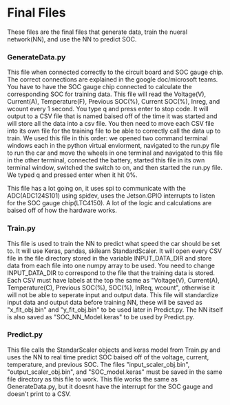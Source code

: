 # Final Files
These files are the final files that generate data, train the nueral network(NN), and use the NN to predict SOC.

### GenerateData.py
This file when connected correctly to the circuit board and SOC gauge chip. The correct connections are explained in the google doc/microsoft teams. You have to have the SOC gauge chip connected to calculate the corresponding SOC for training data. This file will read the Voltage(V), Current(A), Temperature(F), Previous SOC(%), Current SOC(%), Inreg, and wcount every 1 second. You type q and press enter to stop code. It will output to a CSV file that is named baised off of the time it was started and will store all the data into a csv file. You then need to move each CSV file into its own file for the training file to be able to correctly call the data up to train. We used this file in this order: we opened two command terminal windows each in the python virtual enviorment, navigated to the run.py file to run the car and move the wheels in one terminal and navigated to this file in the other terminal, connected the battery, started this file in its own terminal window, switched the switch to on, and then started the run.py file. We typed q and pressed enter when it hit 0%.

This file has a lot going on, it uses spi to communicate with the ADC(ADC124S101) using spidev, uses the Jetson.GPIO interrupts to listen for the SOC gauge chip(LTC4150). A lot of the logic and calculations are baised off of how the hardware works.

### Train.py
This file is used to train the NN to predict what speed the car should be set to. It will use Keras, pandas, skilearn StandardScaler. It will open every CSV file in the file directory stored in the variable INPUT_DATA_DIR and store data from each file into one numpy array to be used. You need to change INPUT_DATA_DIR to correspond to the file that the training data is stored. Each CSV must have labels at the top the same as "Voltage(V), Current(A), Temperature(C), Previous SOC(%), SOC(%), InReq, wcount", otherwise it will not be able to seperate input and output data. This file will standardize input data and output data before training NN, these will be saved as "x_fit_obj.bin" and "y_fit_obj.bin" to be used later in Predict.py. The NN itself is also saved as "SOC_NN_Model.keras" to be used by Predict.py.

### Predict.py
This file calls the StandarScaler objects and keras model from Train.py and uses the NN to real time predict SOC baised off of the voltage, current, temperature, and previous SOC. The files "input_scaler_obj.bin", "output_scaler_obj.bin", and "SOC_model.keras" must be saved in the same file directory as this file to work. This file works the same as GenerateData.py, but it doesnt have the interrupt for the SOC gauge and doesn't print to a CSV.
